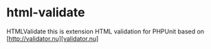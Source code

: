 html-validate
=============

HTMLValidate this is extension HTML validation for PHPUnit based on [http://validator.nu][validator.nu]